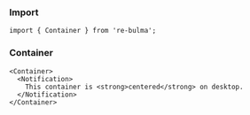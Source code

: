   ### Import
  
  `import { Container } from 're-bulma';`
  
  ### Container

    <Container>
      <Notification>
        This container is <strong>centered</strong> on desktop.
      </Notification>
    </Container>
